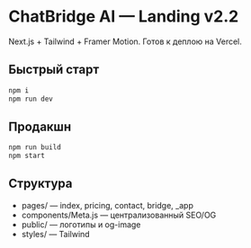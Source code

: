 # ChatBridge AI — Landing v2.2

Next.js + Tailwind + Framer Motion. Готов к деплою на Vercel.

## Быстрый старт
```bash
npm i
npm run dev
```
## Продакшн
```bash
npm run build
npm start
```

## Структура
- pages/ — index, pricing, contact, bridge, _app
- components/Meta.js — централизованный SEO/OG
- public/ — логотипы и og-image
- styles/ — Tailwind
